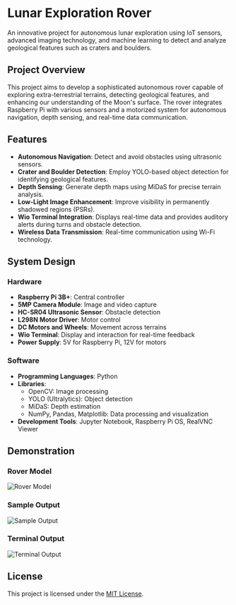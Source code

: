 # Lunar Exploration Rover

An innovative project for autonomous lunar exploration using IoT sensors, advanced imaging technology, and machine learning to detect and analyze geological features such as craters and boulders.

## Project Overview

This project aims to develop a sophisticated autonomous rover capable of exploring extra-terrestrial terrains, detecting geological features, and enhancing our understanding of the Moon's surface. The rover integrates Raspberry Pi with various sensors and a motorized system for autonomous navigation, depth sensing, and real-time data communication.

## Features

- **Autonomous Navigation**: Detect and avoid obstacles using ultrasonic sensors.
- **Crater and Boulder Detection**: Employ YOLO-based object detection for identifying geological features.
- **Depth Sensing**: Generate depth maps using MiDaS for precise terrain analysis.
- **Low-Light Image Enhancement**: Improve visibility in permanently shadowed regions (PSRs).
- **Wio Terminal Integration**: Displays real-time data and provides auditory alerts during turns and obstacle detection.
- **Wireless Data Transmission**: Real-time communication using Wi-Fi technology.

## System Design

### Hardware

- **Raspberry Pi 3B+**: Central controller
- **5MP Camera Module**: Image and video capture
- **HC-SR04 Ultrasonic Sensor**: Obstacle detection
- **L298N Motor Driver**: Motor control
- **DC Motors and Wheels**: Movement across terrains
- **Wio Terminal**: Display and interaction for real-time feedback
- **Power Supply**: 5V for Raspberry Pi, 12V for motors

### Software

- **Programming Languages**: Python
- **Libraries**:
  - OpenCV: Image processing
  - YOLO (Ultralytics): Object detection
  - MiDaS: Depth estimation
  - NumPy, Pandas, Matplotlib: Data processing and visualization
- **Development Tools**: Jupyter Notebook, Raspberry Pi OS, RealVNC Viewer

## Demonstration

### Rover Model

![Rover Model](../Lunaris/images/Lunaris_Model.jpg)

### Sample Output

![Sample Output](../Lunaris//images/PSR.jpg)

### Terminal Output

![Terminal Output](../Lunaris//images/Terminal_Output.png)

## License

This project is licensed under the [MIT License](LICENSE).
